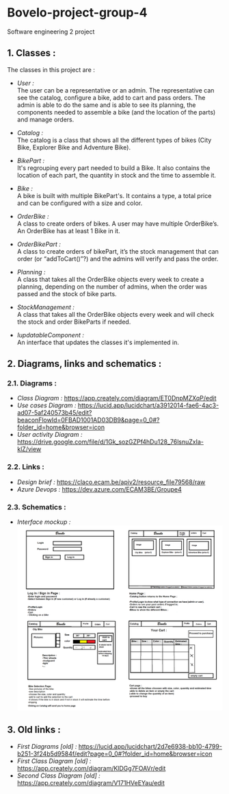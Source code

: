 # **Bovelo-project-group-4**  

Software engineering 2 project


## **1. Classes :**  

The classes in this project are :

- *User :*  
The user can be a representative or an admin. The representative can see the catalog, configure a bike, add to cart and pass orders. The admin is able to do the same and is able to see its planning, the components needed to assemble a bike (and the location of the parts) and manage orders.

- *Catalog :*  
The catalog is a class that shows all the different types of bikes (City Bike, Explorer Bike and Adventure Bike).

- *BikePart :*  
It's regrouping every part needed to build a Bike. It also contains the location of each part, the quantity in stock and the time to assemble it.

- *Bike :*  
A bike is built with multiple BikePart's. It contains a type, a total price and can be configured with a size and color.

- *OrderBike :*  
A class to create orders of bikes. A user may have multiple OrderBike’s. An OrderBike has at least 1 Bike in it. 

- *OrderBikePart :*  
A class to create orders of bikePart, it’s the stock management that can order (or “addToCart()”?) and the admins will verify and pass the order.

- *Planning :*  
A class that takes all the OrderBike objects every week to create a planning, depending on the number of admins, when the order was passed and the stock of bike parts.

- *StockManagement :*  
A class that takes all the OrderBike objects every week and will check the stock and order BikeParts if needed. 

- *IupdatableComponent :*  
An interface that updates the classes it's implemented in.


## **2. Diagrams, links and schematics :**  

### **2.1. Diagrams :**  
- *Class Diagram :* https://app.creately.com/diagram/ET0DnpMZXqP/edit
- *Use cases Diagram :* https://lucid.app/lucidchart/a3912014-fae6-4ac3-ad07-5af240573b45/edit?beaconFlowId=0FBAD1001AD03DB9&page=0_0#?folder_id=home&browser=icon
- *User activity Diagram :* https://drive.google.com/file/d/1Gk_sozGZPf4hDu128_76lsnuZxIa-klZ/view  

### **2.2. Links :**  
- *Design brief :* https://claco.ecam.be/apiv2/resource_file79568/raw
- *Azure Devops :* https://dev.azure.com/ECAM3BE/Groupe4  

### **2.3. Schematics :**  
- *Interface mockup :*  
![](Documents/Mockupv2.png)


## **3. Old links :**  

- *First Diagrams [old] :* https://lucid.app/lucidchart/2d7e6938-bb10-4799-b251-3f24b5d9584f/edit?page=0_0#?folder_id=home&browser=icon  
- *First Class Diagram [old] :* https://app.creately.com/diagram/KlDGg7FOAVr/edit
- *Second Class Diagram [old] :* https://app.creately.com/diagram/V171HVeEYau/edit

